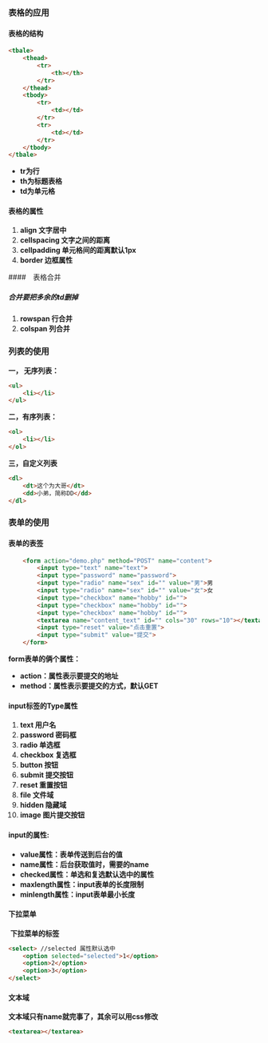 ### 表格的应用

#### 表格的结构

``` html 
<tbale>
    <thead>
        <tr>
            <th></th>
        </tr>
    </thead>
    <tbody>
        <tr>
            <td></td>
        </tr>
        <tr>
            <td></td>
        </tr>
    </tbody>
</tbale>
```

- **tr为行**
- **th为标题表格**
- **td为单元格**

#### 表格的属性

1. **align 文字居中**
2. **cellspacing 文字之间的距离**
3. **cellpadding 单元格间的距离默认1px**
4. **border 边框属性**

####　表格合并

##### 合并要把多余的td删掉

1. **rowspan  行合并**
2. **colspan 列合并** 



### 列表的使用

**一， 无序列表：**

``` html
<ul>
   	<li></li>
</ul>
```

**二，有序列表：**

``` html
<ol>
    <li></li>
</ol>
```

**三，自定义列表**

``` html
<dl>
    <dt>这个为大哥</dt>
    <dd>小弟，简称DD</dd>
</dl>
```



### 表单的使用

#### 表单的表签

``` html
    <form action="demo.php" method="POST" name="content">
        <input type="text" name="text">
        <input type="password" name="password">
        <input type="radio" name="sex" id="" value="男">男
        <input type="radio" name="sex" id="" value="女">女
        <input type="checkbox" name="hobby" id="">
        <input type="checkbox" name="hobby" id="">
        <input type="checkbox" name="hobby" id="">
        <textarea name="content_text" id="" cols="30" rows="10"></textarea>
        <input type="reset" value="点击重置">
        <input type="submit" value="提交">
    </form>
```

**form表单的俩个属性：**

- **action：属性表示要提交的地址**
- **method：属性表示要提交的方式，默认GET**

#### input标签的Type属性

1. **text  用户名**
2. **password 密码框**
3. **radio  单选框**
4. **checkbox 复选框**
5. **button 按钮**
6. **submit 提交按钮**
7. **reset 重置按钮**
8. **file 文件域**
9. **hidden 隐藏域**
10. **image 图片提交按钮**

#### input的属性:

- **value属性：表单传送到后台的值**
- **name属性：后台获取值时，需要的name**
- **checked属性：单选和复选默认选中的属性**
- **maxlength属性：input表单的长度限制**
- **minlength属性：input表单最小长度**

 #### 下拉菜单

​	**下拉菜单的标签**

``` html
<select> //selected 属性默认选中
    <option selected="selected">1</option>
    <option>2</option>
    <option>3</option>
</select>
```

#### 文本域

**文本域只有name就完事了，其余可以用css修改**

``` html 
<textarea></textarea>
```















